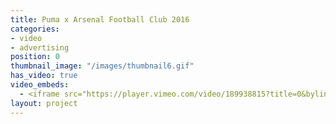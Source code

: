 ```yaml
---
title: Puma x Arsenal Football Club 2016
categories:
- video
- advertising
position: 0
thumbnail_image: "/images/thumbnail6.gif"
has_video: true
video_embeds:
  - <iframe src="https://player.vimeo.com/video/189938815?title=0&byline=0&portrait=0"width="1280" height="720" frameborder="0" webkitallowfullscreen mozallowfullscreen allowfullscreen></iframe>
layout: project
---
```

